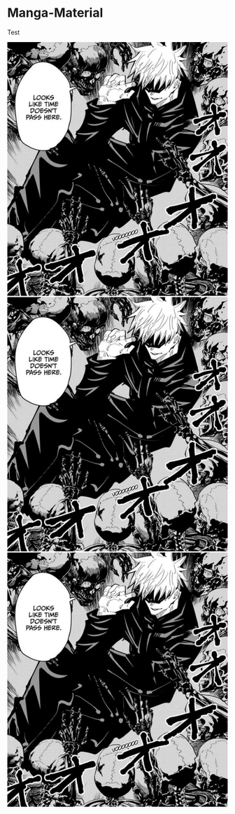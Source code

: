 # Manga-Material
Test

![gojo sealed](./Examples/Gojo-in-prison-realm-(reference).jpg)
![gojo sealed](./Examples/Gojo-in-prison-realm-(reference).jpg)
![gojo sealed](./Examples/Gojo-in-prison-realm-(reference).jpg)
